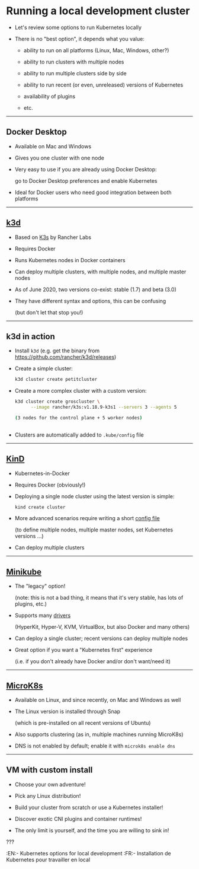 # Running a local development cluster

- Let's review some options to run Kubernetes locally

- There is no "best option", it depends what you value:

  - ability to run on all platforms (Linux, Mac, Windows, other?)

  - ability to run clusters with multiple nodes

  - ability to run multiple clusters side by side

  - ability to run recent (or even, unreleased) versions of Kubernetes

  - availability of plugins

  - etc.

---

## Docker Desktop

- Available on Mac and Windows

- Gives you one cluster with one node

- Very easy to use if you are already using Docker Desktop:

  go to Docker Desktop preferences and enable Kubernetes

- Ideal for Docker users who need good integration between both platforms

---

## [k3d](https://k3d.io/)

- Based on [K3s](https://k3s.io/) by Rancher Labs

- Requires Docker

- Runs Kubernetes nodes in Docker containers

- Can deploy multiple clusters, with multiple nodes, and multiple master nodes

- As of June 2020, two versions co-exist: stable (1.7) and beta (3.0)

- They have different syntax and options, this can be confusing

  (but don't let that stop you!)

---

## k3d in action

- Install `k3d` (e.g. get the binary from https://github.com/rancher/k3d/releases)

- Create a simple cluster:
  ```bash
  k3d cluster create petitcluster
  ```

- Create a more complex cluster with a custom version:
  ```bash
  k3d cluster create groscluster \
        --image rancher/k3s:v1.18.9-k3s1 --servers 3 --agents 5

  (3 nodes for the control plane + 5 worker nodes)
 
- Clusters are automatically added to `.kube/config` file

---

## [KinD](https://kind.sigs.k8s.io/)

- Kubernetes-in-Docker

- Requires Docker (obviously!)

- Deploying a single node cluster using the latest version is simple:
  ```bash
  kind create cluster
  ```

- More advanced scenarios require writing a short [config file](https://kind.sigs.k8s.io/docs/user/quick-start#configuring-your-kind-cluster)

  (to define multiple nodes, multiple master nodes, set Kubernetes versions ...)
 
- Can deploy multiple clusters

---

## [Minikube](https://minikube.sigs.k8s.io/docs/)

- The "legacy" option!

  (note: this is not a bad thing, it means that it's very stable, has lots of plugins, etc.)

- Supports many [drivers](https://minikube.sigs.k8s.io/docs/drivers/)

  (HyperKit, Hyper-V, KVM, VirtualBox, but also Docker and many others)

- Can deploy a single cluster; recent versions can deploy multiple nodes

- Great option if you want a "Kubernetes first" experience

  (i.e. if you don't already have Docker and/or don't want/need it)

---

## [MicroK8s](https://microk8s.io/)

- Available on Linux, and since recently, on Mac and Windows as well

- The Linux version is installed through Snap

  (which is pre-installed on all recent versions of Ubuntu)

- Also supports clustering (as in, multiple machines running MicroK8s)

- DNS is not enabled by default; enable it with `microk8s enable dns`

---

## VM with custom install

- Choose your own adventure!

- Pick any Linux distribution!

- Build your cluster from scratch or use a Kubernetes installer!

- Discover exotic CNI plugins and container runtimes!

- The only limit is yourself, and the time you are willing to sink in!

???

:EN:- Kubernetes options for local development
:FR:- Installation de Kubernetes pour travailler en local
